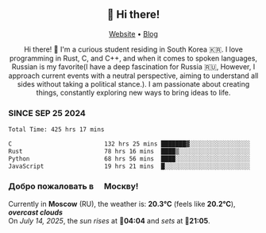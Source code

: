 <h2 align="center">👋 Hi there!</h2>
<p align="center">
  <a href="https://urdekcah.ru">Website</a> •
  <a href="https://urdekcah.blog">Blog</a>
</p>

<p align="center">
  Hi there! 👋 I'm a curious student residing in South Korea 🇰🇷. I love programming in Rust, C, and C++, and when it comes to spoken languages, Russian is my favorite(I have a deep fascination for Russia 🇷🇺, However, I approach current events with a neutral perspective, aiming to understand all sides without taking a political stance.). I am passionate about creating things, constantly exploring new ways to bring ideas to life.
</p>

### SINCE SEP 25 2024
<!--START_SECTION:waka-->
<!--LAST_WAKA_UPDATE:2025-07-13 18:08:47-->
```txt
Total Time: 425 hrs 17 mins

C                          132 hrs 25 mins ███████▓░░░░░░░░░░░░░░░░░   30.30 %
Rust                       78 hrs 16 mins  ████▒░░░░░░░░░░░░░░░░░░░░   17.91 %
Python                     68 hrs 56 mins  ████░░░░░░░░░░░░░░░░░░░░░   15.77 %
JavaScript                 19 hrs 21 mins  █░░░░░░░░░░░░░░░░░░░░░░░░   04.43 %
```
<!--END_SECTION:waka-->

<h3>Добро пожаловать в <img src="https://cdn-icons-png.flaticon.com/512/197/197408.png" width="13"/> Москву!</h3>

<!--START_SECTION:weather:moscow-->
<!--LAST_WEATHER_UPDATE:2025-07-14 18:10:20-->
Currently in **Moscow** (RU), the weather is: **20.3°C** (feels like **20.2°C**), ***overcast clouds***<br/>
On *July 14, 2025*, the *sun rises* at 🌅**04:04** and *sets* at 🌇**21:05**.
<!--END_SECTION:weather-->
